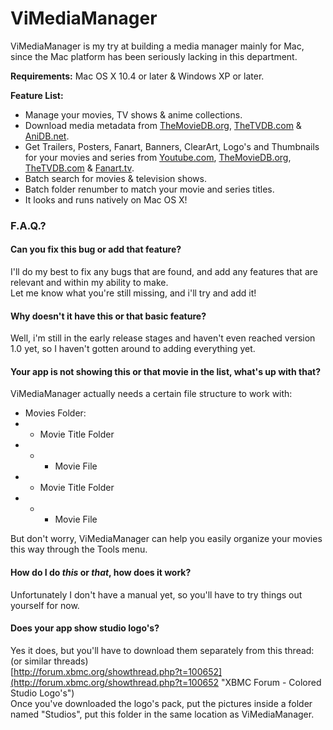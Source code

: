# ViMediaManager #

ViMediaManager is my try at building a media manager mainly for Mac, since the Mac platform has been seriously lacking in this department.

**Requirements:**	Mac OS X 10.4 or later & Windows XP or later.

**Feature List:**

  * Manage your movies, TV shows & anime collections.
  * Download media metadata from [TheMovieDB.org](http://TheMovieDB.org "The Movie Database"), [TheTVDB.com](http://TheTVDB.com "The Television Database") & [AniDB.net](http://anidb.net "Anime Database").
  * Get Trailers, Posters, Fanart, Banners, ClearArt, Logo's and Thumbnails for your movies and series from [Youtube.com](http://Youtube.com "Youtube"), [TheMovieDB.org](http://TheMovieDB.org "The Movie Database"), [TheTVDB.com](http://TheTVDB.com "The Television Database") & [Fanart.tv](http://fanart.tv "Fanart Television").
  * Batch search for movies & television shows.
  * Batch folder renumber to match your movie and series titles.
  * It looks and runs natively on Mac OS X!

### F.A.Q.? ###

#### Can you fix this bug or add that feature?
I'll do my best to fix any bugs that are found, and add any features that are relevant and within my ability to make.  
Let me know what you're still missing, and i'll try and add it!

#### Why doesn't it have this or that basic feature?
Well, i'm still in the early release stages and haven't even reached version 1.0 yet, so I haven't gotten around to adding everything yet.

#### Your app is not showing this or that movie in the list, what's up with that?
ViMediaManager actually needs a certain file structure to work with:

* Movies Folder:
* * Movie Title Folder
* * * Movie File
* * Movie Title Folder
* * * Movie File

But don't worry, ViMediaManager can help you easily organize your movies this way through the Tools menu.

#### How do I do _this_ or _that_, how does it work?
Unfortunately I don't have a manual yet, so you'll have to try things out yourself for now.

#### Does your app show studio logo's?
Yes it does, but you'll have to download them separately from this thread: (or similar threads)  
[http://forum.xbmc.org/showthread.php?t=100652](http://forum.xbmc.org/showthread.php?t=100652 "XBMC Forum - Colored Studio Logo's")  
Once you've downloaded the logo's pack, put the pictures inside a folder named "Studios", put this folder in the same location as ViMediaManager.